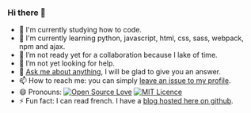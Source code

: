 ### Hi there 👋
- 🔭 I'm currently studying how to code.  
- 🌱 I'm currently learning python, javascript, html, css, sass, webpack, npm and ajax.
- 👯 I’m not ready yet for a collaboration because I lake of time.
- 🤔 I’m not yet looking for help.
- 💬 [Ask me about anything](https://github.com/cGIfl300/cGIfl300/issues/new), I will be glad to give you an answer.
- 📫 How to reach me: you can simply [leave an issue to my profile](https://github.com/cGIfl300/cGIfl300/issues/new).
- 😄 Pronouns: [![Open Source Love](https://badges.frapsoft.com/os/v1/open-source.png?v=103)](https://github.com/ellerbrock/open-source-badges/) [![MIT Licence](https://badges.frapsoft.com/os/mit/mit.png?v=103)](https://opensource.org/licenses/mit-license.php)
- ⚡ Fun fact: I can read french. I have a [blog hosted here on github](https://www.cgifl300.com/).
<!--
**cGIfl300/cGIfl300** is a ✨ _special_ ✨ repository because its `README.md` (this file) appears on your GitHub profile.

Here are some ideas to get you started:

- 🔭 I’m currently working on ...
- 🌱 I’m currently learning ...
- 👯 I’m looking to collaborate on ...
- 🤔 I’m looking for help with ...
- 💬 Ask me about ...
- 📫 How to reach me: ...
- 😄 Pronouns: ...
- ⚡ Fun fact: ...
-->
